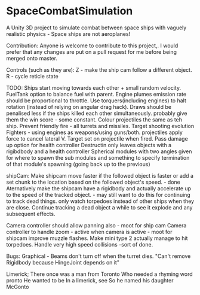 # SpaceCombatSimulation
A Unity 3D project to simulate combat between space ships with vaguely realistic physics - Space ships are not aeroplanes!

Contribution:
Anyone is welcome to contribute to this project,. I would prefer that any changes are put on a pull request for me before being merged onto master.

Controls (such as they are):
Z - make the ship cam follow a different object.
R - cycle reticle state

TODO:
Ships start moving towards each other + small random velocity.
FuelTank option to balance fuel with parent.
Engine plumes emission rate should be proportional to throttle.
Use torquers(including engines) to halt rotation (instead of relying on angular drag hack).
Draws should be penalised less if the ships killed each other simultaneously. probably give them the win score - some constant.
Colour projectiles the same as teh ship.
Prevent friendly fire - all turrets and missiles.
Target shooting evolution
Fighters - using engines as weapons/using guns/both.
projectiles apply force to cancel lateral V. Target set on projectile when fired.
Pass damage up option for health controller
Destructin only leaves objects with a rigibdbody and a health controller
Spherical modules with two angles given for where to spawn the sub modules and something to specify termination of that module's spawning (going back up to the previous)

shipCam:
    Make shipcam move faster if the followed object is faster or add a set chunk to the location based on the followed object's speed. - done
        Aternatively make the shipcam have a rigidbody and actually accelerate up to the speed of the tracked object.   - may still want to do this for continuing to track dead things.
    only watch torpedoes instead of other ships when they are close.
    Continue tracking a dead object a while to see it explode and any subsequent effects.

Camera controller should allow panning also - moot for ship cam
Camera controller to handle zoom - active when camera is active - moot for shipcam
improve muzzle flashes.
Make mini type 2 actually manage to hit torpedoes.
Handle very high speed collisions -sort of done.

Bugs:
Graphical - Beams don't turn off when the turret dies.
"Can't remove Rigidbody because HingeJoint depends on it"

Limerick;
There once was a man from Toronto
Who needed a rhyming word pronto
He wanted to be 
In a limerick, see
So he named his daughter McGonto